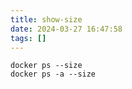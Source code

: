 ```yaml
---
title: show-size
date: 2024-03-27 16:47:58
tags: []
---
```

```
docker ps --size
docker ps -a --size
```

